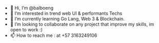- 👋 Hi, I’m @balboeng
- 👀 I’m interested in trend web UI & performants Techs
- 🌱 I’m currently learning Go Lang, Web 3 & Blockchain.
- 💞️ I’m looking to collaborate on any project that improve my skills, im open to work :)
- 📫 How to reach me : at +57 3163249106

<!---
balboeng/balboeng is a ✨ special ✨ repository because its `README.md` (this file) appears on your GitHub profile.
You can click the Preview link to take a look at your changes.
--->
